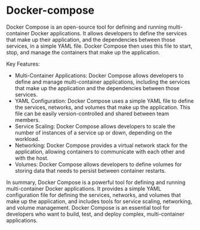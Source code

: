 # Docker-compose

Docker Compose is an open-source tool for defining and running multi-container
Docker applications. It allows developers to define the services that make up
their application, and the dependencies between those services, in a simple
YAML file. Docker Compose then uses this file to start, stop, and manage
the containers that make up the application.

Key Features:

- Multi-Container Applications: Docker Compose allows developers to define
and manage multi-container applications, including the services that make
up the application and the dependencies between those services.
- YAML Configuration: Docker Compose uses a simple YAML file to define the
services, networks, and volumes that make up the application. This file can
be easily version-controlled and shared between team members.
- Service Scaling: Docker Compose allows developers to scale the number of
instances of a service up or down, depending on the workload.
- Networking: Docker Compose provides a virtual network stack for the application,
allowing containers to communicate with each other and with the host.
- Volumes: Docker Compose allows developers to define volumes for storing
data that needs to persist between container restarts.

In summary, Docker Compose is a powerful tool for defining and running multi-container
Docker applications. It provides a simple YAML configuration file for defining
the services, networks, and volumes that make up the application, and includes
tools for service scaling, networking, and volume management. Docker Compose
is an essential tool for developers who want to build, test, and deploy complex,
multi-container applications.
